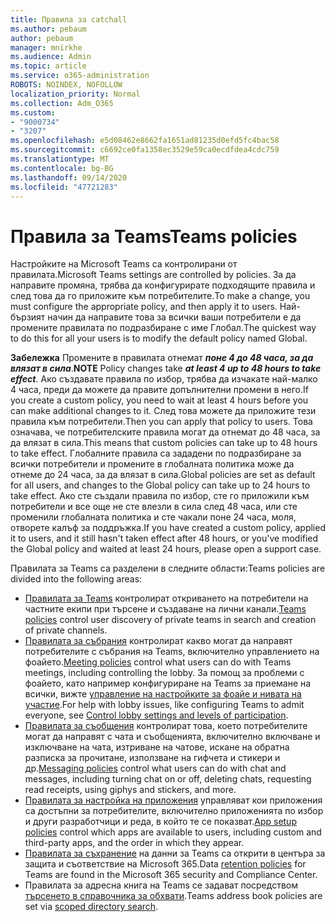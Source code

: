 ```yaml
---
title: Правила за catchall
ms.author: pebaum
author: pebaum
manager: mnirkhe
ms.audience: Admin
ms.topic: article
ms.service: o365-administration
ROBOTS: NOINDEX, NOFOLLOW
localization_priority: Normal
ms.collection: Adm_O365
ms.custom:
- "9000734"
- "3207"
ms.openlocfilehash: e5d08462e8662fa1651ad81235d0efd5fc4bac58
ms.sourcegitcommit: c6692ce0fa1358ec3529e59ca0ecdfdea4cdc759
ms.translationtype: MT
ms.contentlocale: bg-BG
ms.lasthandoff: 09/14/2020
ms.locfileid: "47721283"
---
```

# <a name="teams-policies"></a><span data-ttu-id="9f051-102">Правила за Teams</span><span class="sxs-lookup"><span data-stu-id="9f051-102">Teams policies</span></span>

<span data-ttu-id="9f051-103">Настройките на Microsoft Teams са контролирани от правилата.</span><span class="sxs-lookup"><span data-stu-id="9f051-103">Microsoft Teams settings are controlled by policies.</span></span> <span data-ttu-id="9f051-104">За да направите промяна, трябва да конфигурирате подходящите правила и след това да го приложите към потребителите.</span><span class="sxs-lookup"><span data-stu-id="9f051-104">To make a change, you must configure the appropriate policy, and then apply it to users.</span></span> <span data-ttu-id="9f051-105">Най-бързият начин да направите това за всички ваши потребители е да промените правилата по подразбиране с име Глобал.</span><span class="sxs-lookup"><span data-stu-id="9f051-105">The quickest way to do this for all your users is to modify the default policy named Global.</span></span> 

<span data-ttu-id="9f051-106">**Забележка** Промените в правилата отнемат ***поне 4 до 48 часа, за да влязат в сила***.</span><span class="sxs-lookup"><span data-stu-id="9f051-106">**NOTE** Policy changes take ***at least 4 up to 48 hours to take effect***.</span></span> <span data-ttu-id="9f051-107">Ако създавате правила по избор, трябва да изчакате най-малко 4 часа, преди да можете да правите допълнителни промени в него.</span><span class="sxs-lookup"><span data-stu-id="9f051-107">If you create a custom policy, you need to wait at least 4 hours before you can make additional changes to it.</span></span> <span data-ttu-id="9f051-108">След това можете да приложите тези правила към потребители.</span><span class="sxs-lookup"><span data-stu-id="9f051-108">Then you can apply that policy to users.</span></span> <span data-ttu-id="9f051-109">Това означава, че потребителските правила могат да отнемат до 48 часа, за да влязат в сила.</span><span class="sxs-lookup"><span data-stu-id="9f051-109">This means that custom policies can take up to 48 hours to take effect.</span></span> <span data-ttu-id="9f051-110">Глобалните правила са зададени по подразбиране за всички потребители и промените в глобалната политика може да отнеме до 24 часа, за да влязат в сила.</span><span class="sxs-lookup"><span data-stu-id="9f051-110">Global policies are set as default for all users, and changes to the Global policy can take up to 24 hours to take effect.</span></span> <span data-ttu-id="9f051-111">Ако сте създали правила по избор, сте го приложили към потребители и все още не сте влезли в сила след 48 часа, или сте променили глобалната политика и сте чакали поне 24 часа, моля, отворете калъф за поддръжка.</span><span class="sxs-lookup"><span data-stu-id="9f051-111">If you have created a custom policy, applied it to users, and it still hasn't taken effect after 48 hours, or you've modified the Global policy and waited at least 24 hours, please open a support case.</span></span>

<span data-ttu-id="9f051-112">Правилата за Teams са разделени в следните области:</span><span class="sxs-lookup"><span data-stu-id="9f051-112">Teams policies are divided into the following areas:</span></span>

- <span data-ttu-id="9f051-113">[Правилата за Teams](https://docs.microsoft.com/MicrosoftTeams/teams-policies) контролират откриването на потребители на частните екипи при търсене и създаване на лични канали.</span><span class="sxs-lookup"><span data-stu-id="9f051-113">[Teams policies](https://docs.microsoft.com/MicrosoftTeams/teams-policies) control user discovery of private teams in search and creation of private channels.</span></span>  
- <span data-ttu-id="9f051-114">[Правилата за събрания](https://docs.microsoft.com/microsoftteams/meeting-policies-in-teams) контролират какво могат да направят потребителите с събрания на Teams, включително управлението на фоайето.</span><span class="sxs-lookup"><span data-stu-id="9f051-114">[Meeting policies](https://docs.microsoft.com/microsoftteams/meeting-policies-in-teams) control what users can do with Teams meetings, including controlling the lobby.</span></span> <span data-ttu-id="9f051-115">За помощ за проблеми с фоайето, като например конфигуриране на Teams за приемане на всички, вижте [управление на настройките за фоайе и нивата на участие](https://docs.microsoft.com/alchemyinsights/bypass-lobby).</span><span class="sxs-lookup"><span data-stu-id="9f051-115">For help with lobby issues, like configuring Teams to admit everyone, see [Control lobby settings and levels of participation](https://docs.microsoft.com/alchemyinsights/bypass-lobby).</span></span>
- <span data-ttu-id="9f051-116">[Правилата за съобщения](https://docs.microsoft.com/microsoftteams/messaging-policies-in-teams) контролират това, което потребителите могат да направят с чата и съобщенията, включително включване и изключване на чата, изтриване на чатове, искане на обратна разписка за прочитане, използване на гифчета и стикери и др.</span><span class="sxs-lookup"><span data-stu-id="9f051-116">[Messaging policies](https://docs.microsoft.com/microsoftteams/messaging-policies-in-teams) control what users can do with chat and messages, including turning chat on or off, deleting chats, requesting read receipts, using giphys and stickers, and more.</span></span>
- <span data-ttu-id="9f051-117">[Правилата за настройка на приложения](https://docs.microsoft.com/MicrosoftTeams/teams-app-setup-policies) управляват кои приложения са достъпни за потребителите, включително приложенията по избор и други разработчици и реда, в който те се показват.</span><span class="sxs-lookup"><span data-stu-id="9f051-117">[App setup policies](https://docs.microsoft.com/MicrosoftTeams/teams-app-setup-policies) control which apps are available to users, including custom and third-party apps, and the order in which they appear.</span></span>  
- <span data-ttu-id="9f051-118">[Правилата за съхранение](https://docs.microsoft.com/microsoftteams/retention-policies) на данни за Teams са открити в центъра за защита и съответствие на Microsoft 365.</span><span class="sxs-lookup"><span data-stu-id="9f051-118">Data [retention policies](https://docs.microsoft.com/microsoftteams/retention-policies) for Teams are found in the Microsoft 365 security and Compliance Center.</span></span>
- <span data-ttu-id="9f051-119">Правилата за адресна книга на Teams се задават посредством [търсенето в справочника за обхвати](https://docs.microsoft.com/MicrosoftTeams/teams-scoped-directory-search).</span><span class="sxs-lookup"><span data-stu-id="9f051-119">Teams address book policies are set via [scoped directory search](https://docs.microsoft.com/MicrosoftTeams/teams-scoped-directory-search).</span></span>